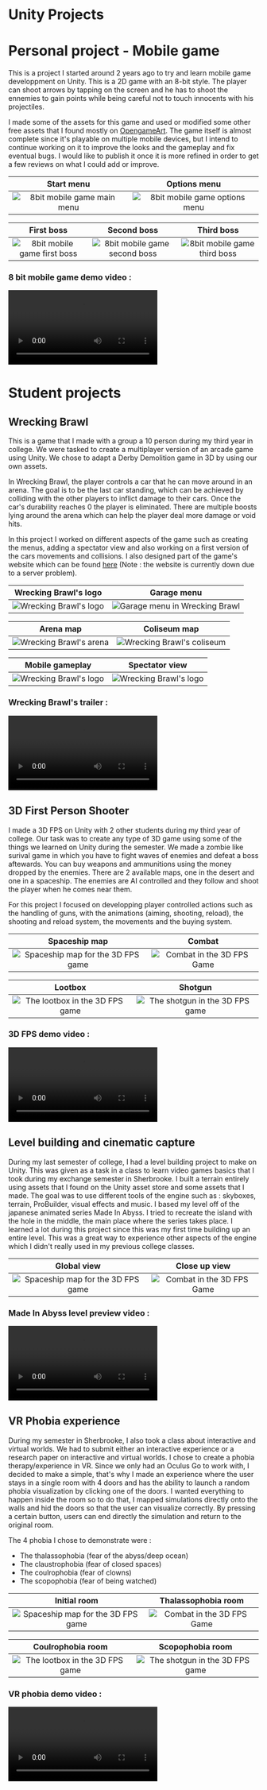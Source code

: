 # Unity Projects

# Personal project - Mobile game

This is a project I started around 2 years ago to try and learn mobile game developpment on Unity. This is a 2D game with an 8-bit style. The player can shoot arrows by tapping on the screen and he has to shoot the ennemies to gain points while being careful not to touch innocents with his projectiles.

I made some of the assets for this game and used or modified some other free assets that I found mostly on [OpengameArt](https://opengameart.org/). The game itself is almost complete since it's playable on multiple mobile devices, but I intend to continue working on it to improve the looks and the gameplay and fix eventual bugs. I would like to publish it once it is more refined in order to get a few reviews on what I could add or improve.

Start menu         |  Options menu
:-------------------------:|:-------------------------:
![8bit mobile game main menu](8bit_mobile_game/Screenshots/8bit_mobile_game_menu.png) | ![8bit mobile game options menu](8bit_mobile_game/Screenshots/8bit_mobile_game_options.png)

First boss         |  Second boss     |  Third boss
:-------------------------:|:-------------------------:|:---------------:
![8bit mobile game first boss](8bit_mobile_game/Screenshots/8bit_mobile_game_boss1.png) | ![8bit mobile game second boss](8bit_mobile_game/Screenshots/8bit_mobile_game_boss2.png) | ![8bit mobile game third boss](8bit_mobile_game/Screenshots/8bit_mobile_game_boss3.png)

### 8 bit mobile game demo video :
<video src="8bit_mobile_game/Video%20monster%20shooter.mp4" controls title="Title"></video>

# Student projects

## Wrecking Brawl

This is a game that I made with a group a 10 person during my third year in college. We were tasked to create a multiplayer version of an arcade game using Unity. We chose to adapt a Derby Demolition game in 3D by using our own assets.

In Wrecking Brawl, the player controls a car that he can move around in an arena. The goal is to be the last car standing, which can be achieved by colliding with the other players to inflict damage to their cars. Once the car's durability reaches 0 the player is eliminated. There are multiple boosts lying around the arena which can help the player deal more damage or void hits.

In this project I worked on different aspects of the game such as creating the menus, adding a spectator view and also working on a first version of the cars movements and collisions. I also designed part of the game's website which can be found [here](http://wreckingbrawl.tk/) (Note : the website is currently down due to a server problem).

Wrecking Brawl's logo           |  Garage menu
:-------------------------:|:-------------------------:
![Wrecking Brawl's logo](Wrecking_Brawl/Screenshots/Wrecking_Brawl_logo.png) | ![Garage menu in Wrecking Brawl](Wrecking_Brawl/Screenshots/Wrecking_Brawl_garage.png)

Arena map            |  Coliseum map
:-------------------------:|:-------------------------:
![Wrecking Brawl's arena](Wrecking_Brawl/Screenshots/Wrecking_Brawl_arena.png) | ![Wrecking Brawl's coliseum](Wrecking_Brawl/Screenshots/Wrecking_Brawl_coliseum.png)

Mobile gameplay             |  Spectator view
:-------------------------:|:-------------------------:
![Wrecking Brawl's logo](Wrecking_Brawl/Screenshots/Wrecking_Brawl_mobile.png) | ![Wrecking Brawl's logo](Wrecking_Brawl/Screenshots/Wrecking_Brawl_spectator.png)

### Wrecking Brawl's trailer :
<video src="Wrecking_Brawl/%5BWrecking%20Brawl%5D%20Official%20Game%20Trailer%20(EN).mp4" controls title="Title"></video>

## 3D First Person Shooter

I made a 3D FPS on Unity with 2 other students during my third year of college. Our task was to create any type of 3D game using some of the things we learned on Unity during the semester. We made a zombie like surival game in which you have to fight waves of enemies and defeat a boss aftewards. You can buy weapons and ammunitions using the money dropped by the enemies. There are 2 available maps, one in the desert and one in a spaceship. The enemies are AI controlled and they follow and shoot the player when he comes near them.

For this project I focused on developping player controlled actions such as the handling of guns, with the animations (aiming, shooting, reload), the shooting and reload system, the movements and the buying system.

Spaceship map            |  Combat
:-------------------------:|:-------------------------:
![Spaceship map for the 3D FPS game](3D_FPS/Screenshots/3D_FPS_map.png) | ![Combat in the 3D FPS Game](3D_FPS/Screenshots/3D_FPS_damage.png)

Lootbox           |  Shotgun
:-------------------------:|:-------------------------:
![The lootbox in the 3D FPS game](3D_FPS/Screenshots/3D_FPS_lootbox.png) | ![The shotgun in the 3D FPS game](3D_FPS/Screenshots/3D_FPS_shotgun.png)

### 3D FPS demo video :
<video src="3D_FPS/3D%20FPS%20preview%20video.mp4" controls title="Title"></video>

## Level building and cinematic capture

During my last semester of college, I had a level building project to make on Unity. This was given as a task in a class to learn video games basics that I took during my exchange semester in Sherbrooke. I built a terrain entirely using assets that I found on the Unity asset store and some assets that I made. The goal was to use different tools of the engine such as : skyboxes, terrain, ProBuilder, visual effects and music.
I based my level off of the japanese animated series Made In Abyss. I tried to recreate the island with the hole in the middle, the main place where the series takes place. I learned a lot during this project since this was my first time building up an entire level. This was a great way to experience other aspects of the engine which I didn't really used in my previous college classes.

Global view           |  Close up view
:-------------------------:|:-------------------------:
![Spaceship map for the 3D FPS game](Level_design-Made_In_Abyss/Screenshots/Made_In_Abyss_level_preview1.png) | ![Combat in the 3D FPS Game](Level_design-Made_In_Abyss/Screenshots/Made_In_Abyss_level_preview2.png)

### Made In Abyss level preview video :
<video src="Level_design-Made_In_Abyss/Level%20design%20Made%20In%20Abyss.mp4" controls title="Title"></video>

## VR Phobia experience

During my semester in Sherbrooke, I also took a class about interactive and virtual worlds. We had to submit either an interactive experience or a research paper on interactive and virtual worlds. I chose to create a phobia therapy/experience in VR. Since we only had an Oculus Go to work with, I decided to make a simple, that's why I made an experience where the user stays in a single room with 4 doors and has the ability to launch a random phobia visualization by clicking one of the doors. I wanted everything to happen inside the room so to do that, I mapped simulations directly onto the walls and hid the doors so that the user can visualize correctly. By pressing a certain button, users can end directly the simulation and return to the original room. 

The 4 phobia I chose to demonstrate were :
- The thalassophobia (fear of the abyss/deep ocean)
- The claustrophobia (fear of closed spaces)
- The coulrophobia (fear of clowns)
- The scopophobia (fear of being watched)

Initial room            |  Thalassophobia room
:-------------------------:|:-------------------------:
![Spaceship map for the 3D FPS game](VR_phobia/Screenshots/VR_phobia_initial_room.png) | ![Combat in the 3D FPS Game](VR_phobia/Screenshots/VR_phobia_thalassophobia.png)

Coulrophobia room           |  Scopophobia room
:-------------------------:|:-------------------------:
![The lootbox in the 3D FPS game](VR_phobia/Screenshots/VR_phobia_coulrophobia.png) | ![The shotgun in the 3D FPS game](VR_phobia/Screenshots/VR_phobia_scopophobia.png)

### VR phobia demo video :
<video src="VR_phobia/VR_phobia_video.mp4" controls title="Title"></video>
